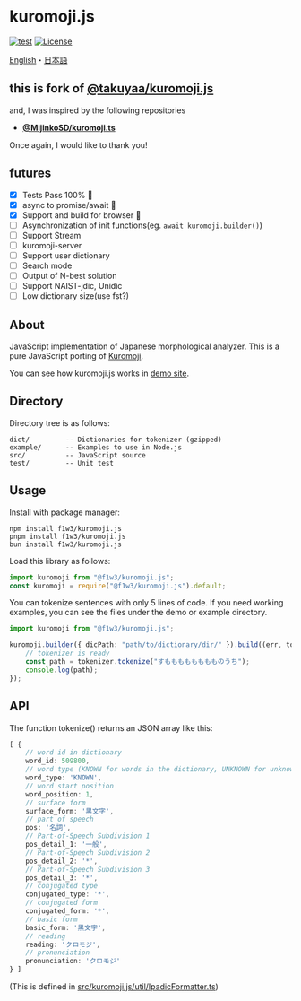 # kuromoji.js

[![test](https://github.com/f1w3/kuromoji.js/actions/workflows/test.yml/badge.svg)](https://github.com/f1w3/kuromoji.js/actions/workflows/test.yml)
[![License](https://img.shields.io/badge/License-Apache_2.0-blue.svg)](/LICENSE.txt)

[English](/docs/README-en.md)・[日本語](/docs/README-ja.md)

## this is fork of [@takuyaa/kuromoji.js](https://github.com/takuyaa/kuromoji.js)

and, I was inspired by the following repositories

- **[@MijinkoSD/kuromoji.ts](https://github.com/MijinkoSD/kuromoji.ts)**

Once again, I would like to thank you!

## futures

- [x] Tests Pass 100% :partying_face:
- [x] async to promise/await :partying_face:
- [x] Support and build for browser :partying_face:
- [ ] Asynchronization of init functions(eg. `await kuromoji.builder()`)
- [ ] Support Stream
- [ ] kuromoji-server
- [ ] Support user dictionary
- [ ] Search mode
- [ ] Output of N-best solution
- [ ] Support NAIST-jdic, Unidic
- [ ] Low dictionary size(use fst?)

## About

JavaScript implementation of Japanese morphological analyzer.
This is a pure JavaScript porting of [Kuromoji](https://www.atilika.com/ja/kuromoji/).

You can see how kuromoji.js works in [demo site](https://coco-ly.com/kuromoji.js/).

## Directory

Directory tree is as follows:

    dict/         -- Dictionaries for tokenizer (gzipped)
    example/      -- Examples to use in Node.js
    src/          -- JavaScript source
    test/         -- Unit test

## Usage

Install with package manager:
```
npm install f1w3/kuromoji.js
pnpm install f1w3/kuromoji.js
bun install f1w3/kuromoji.js
```

Load this library as follows:
```typescript
import kuromoji from "@f1w3/kuromoji.js";
const kuromoji = require("@f1w3/kuromoji.js").default;
```

You can tokenize sentences with only 5 lines of code.
If you need working examples, you can see the files under the demo or example directory.

```typescript
import kuromoji from "@f1w3/kuromoji.js";

kuromoji.builder({ dicPath: "path/to/dictionary/dir/" }).build((err, tokenizer) => {
    // tokenizer is ready
    const path = tokenizer.tokenize("すもももももももものうち");
    console.log(path);
});
```

## API

The function tokenize() returns an JSON array like this:

```typescript
[ {
    // word id in dictionary
    word_id: 509800,
    // word type (KNOWN for words in the dictionary, UNKNOWN for unknown words)
    word_type: 'KNOWN',
    // word start position
    word_position: 1,
    // surface form
    surface_form: '黒文字',
    // part of speech
    pos: '名詞',
    // Part-of-Speech Subdivision 1
    pos_detail_1: '一般',
    // Part-of-Speech Subdivision 2
    pos_detail_2: '*',
    // Part-of-Speech Subdivision 3
    pos_detail_3: '*',
    // conjugated type
    conjugated_type: '*',
    // conjugated form
    conjugated_form: '*',
    // basic form
    basic_form: '黒文字',
    // reading
    reading: 'クロモジ',
    // pronunciation
    pronunciation: 'クロモジ'
} ]
```

(This is defined in [src/kuromoji.js/util/IpadicFormatter.ts](./src/kuromoji.js/util/IpadicFormatter.ts))
